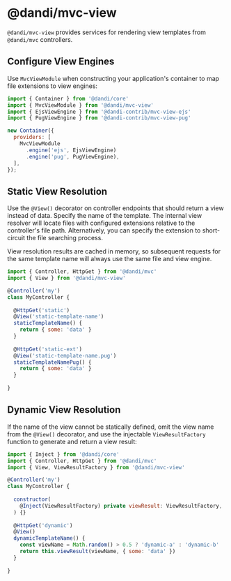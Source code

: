 # @dandi/mvc-view

`@dandi/mvc-view` provides services for rendering view templates from `@dandi/mvc` controllers.

## Configure View Engines

Use `MvcViewModule` when constructing your application's container to map file extensions to view engines:

```js
import { Container } from '@dandi/core'
import { MvcViewModule } from '@dandi/mvc-view'
import { EjsViewEngine } from '@dandi-contrib/mvc-view-ejs'
import { PugViewEngine } from '@dandi-contrib/mvc-view-pug'

new Container({
  providers: [
    MvcViewModule
      .engine('ejs', EjsViewEngine)
      .engine('pug', PugViewEngine),
  ],
});
```

## Static View Resolution

Use the `@View()` decorator on controller endpoints that should return a view instead of data. Specify the name of the
template. The internal view resolver will locate files with configured extensions relative to the controller's file
path. Alternatively, you can specify the extension to short-circuit the file searching process.

View resolution results are cached in memory, so subsequent requests for the same template name will
always use the same file and view engine.

```js
import { Controller, HttpGet } from '@dandi/mvc'
import { View } from '@dandi/mvc-view'

@Controller('my')
class MyController {
  
  @HttpGet('static')
  @View('static-template-name')
  staticTemplateName() {
    return { some: 'data' }
  }
  
  @HttpGet('static-ext')
  @View('static-template-name.pug')
  staticTemplateNamePug() {
    return { some: 'data' }
  }
  
}
```

## Dynamic View Resolution

If the name of the view cannot be statically defined, omit the view name from the `@View()` decorator,
and use the injectable `ViewResultFactory` function to generate and return a view result:

```js
import { Inject } from '@dandi/core'
import { Controller, HttpGet } from '@dandi/mvc'
import { View, ViewResultFactory } from '@dandi/mvc-view'

@Controller('my')
class MyController {
  
  constructor(
    @Inject(ViewResultFactory) private viewResult: ViewResultFactory,
  ) {}
  
  @HttpGet('dynamic')
  @View()
  dynamicTemplateName() {
    const viewName = Math.random() > 0.5 ? 'dynamic-a' : 'dynamic-b'
    return this.viewResult(viewName, { some: 'data' })
  }
  
}
```
